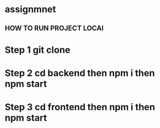 # assignmnet
## HOW TO RUN PROJECT LOCAl
# Step 1 git clone 
# Step 2 cd backend then npm i then npm start
# Step 3 cd frontend then npm i then npm start
